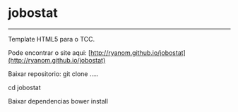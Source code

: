 # jobostat
---

Template HTML5 para o TCC.

Pode encontrar o site aqui: [http://ryanom.github.io/jobostat](http://ryanom.github.io/jobostat)


Baixar repositorio:
git clone .....


cd jobostat

Baixar dependencias
bower install
